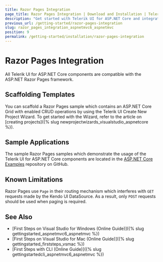 ```yaml
---
title: Razor Pages Integration
page_title: Razor Pages Integration | Download and Installation | Telerik UI for ASP.NET Core
description: "Get started with Telerik UI for ASP.NET Core and integrate Razor Pages with Progress Telerik UI for ASP.NET Core (aka MVC 6 or ASP.NET Core MVC)."
previous_url: /getting-started/razor-pages-integration
slug: razor_pages_integration_aspnetmvc6_aspnetmvc
position: 9
permalink: /getting-started/installation/razor-pages-integration
---
```


# Razor Pages Integration

All Telerik UI for ASP.NET Core components are compatible with the ASP.NET Razor Pages framework.

## Scaffolding Templates

You can scaffold a Razor Pages sample which contains an ASP.NET Core Grid with enabled CRUD operations by using the Telerik UI Create New Project Wizard. To get started with the Wizard, refer to the article on [creating projects]({% slug newprojectwizards_visualstudio_aspnetcore %}).

## Sample Applications

The sample Razor Pages samples which demonstrate the usage of the Telerik UI for ASP.NET Core components are located in the [ASP.NET Core Examples](https://github.com/telerik/ui-for-aspnet-core-examples) repository on GitHub.

## Known Limitations

Razor Pages use `Page` in their routing mechanism which interferes with `GET` requests made by the Kendo UI DataSource. As a result, only `POST` requests should be used when paging is required.

## See Also

* [First Steps on Visual Studio for Windows (Online Guide)]({% slug gettingstarted_aspnetmvc6_aspnetmvc %})
* [First Steps on Visual Studio for Mac (Online Guide)]({% slug gettingstarted_firststeps_vsmac %})
* [First Steps with CLI (Online Guide)]({% slug gettingstartedcli_aspnetmvc6_aspnetmvc %})
